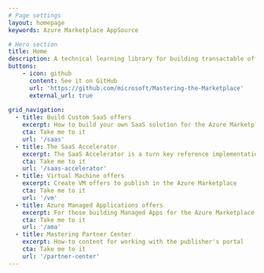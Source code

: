 ```yaml
---
# Page settings
layout: homepage
keywords: Azure Marketplace AppSource

# Hero section
title: Home
description: A technical learning library for building transactable offers on Azure. This content helps you bring your solution to the Microsoft commercial marketplace faster and with more understanding. The library contains self-paced videos, hands-on labs, and sample code.
buttons:
    - icon: github
      content: See it on GitHub
      url: 'https://github.com/microsoft/Mastering-the-Marketplace'
      external_url: true
    
grid_navigation:
  - title: Build Custom SaaS offers
    excerpt: How to build your own SaaS solution for the Azure Marketplace
    cta: Take me to it
    url: '/saas'
  - title: The SaaS Accelerator
    excerpt: The SaaS Accelerator is a turn key reference implementation of a SaaS offer. Install in 20 minutes!
    cta: Take me to it
    url: '/saas-accelerator'
  - title: Virtual Machine offers
    excerpt: Create VM offers to publish in the Azure Marketplace
    cta: Take me to it
    url: '/vm'
  - title: Azure Managed Applications offers
    excerpt: For those building Managed Apps for the Azure Marketplace
    cta: Take me to it
    url: '/ama'
  - title: Mastering Partner Center
    excerpt: How-to content for working with the publisher's portal
    cta: Take me to it
    url: '/partner-center'
---
```

